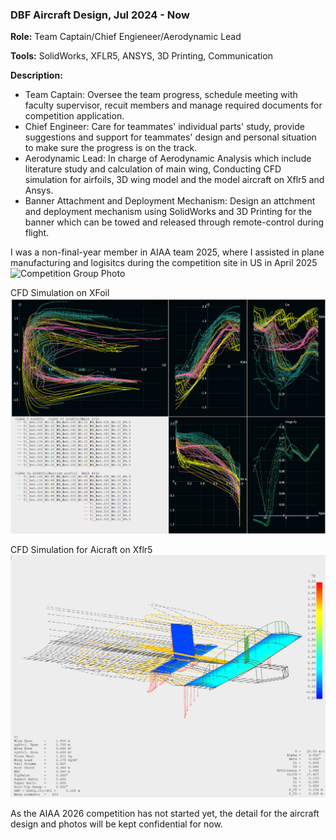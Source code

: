 ### DBF Aircraft Design, Jul 2024 - Now

**Role:** Team Captain/Chief Engieneer/Aerodynamic Lead

**Tools:** SolidWorks, XFLR5, ANSYS, 3D Printing, Communication

**Description:**
- Team Captain: Oversee the team progress, schedule meeting with faculty supervisor, recuit members and manage required documents for competition application.
- Chief Engineer: Care for teammates' individual parts' study, provide suggestions and support for teammates' design and personal situation to make sure the progress is on the track.
- Aerodynamic Lead: In charge of Aerodynamic Analysis which include literature study and calculation of main wing, Conducting CFD simulation for airfoils, 3D wing model and the model aircraft on Xflr5 and Ansys.
- Banner Attachment and Deployment Mechanism: Design an attchment and deployment mechanism using SolidWorks and 3D Printing for the banner which can be towed and released through remote-control during flight.

I was a non-final-year member in AIAA team 2025, where I assisted in plane manufacturing and logisitcs during the competition site in US in April 2025
![Competition Group Photo](https://github.com/Leilazehui/Leilazehui.github.io/blob/main/Assets/Team_helper_aiaa_2025.jpg)

CFD Simulation on XFoil
![CFD airfoil](https://github.com/Leilazehui/Leilazehui.github.io/blob/main/Assets/CFD_Analysis_on_Xflr5.png)

CFD Simulation for Aicraft on Xflr5
![CFD aircraft](https://github.com/Leilazehui/Leilazehui.github.io/blob/main/Assets/CFD_Simulation_on_aicraft.png)

As the AIAA 2026 competition has not started yet, the detail for the aircraft design and photos will be kept confidential for now.
